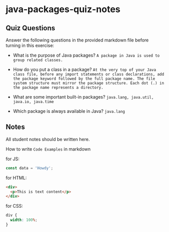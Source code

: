 # java-packages-quiz-notes

## Quiz Questions

Answer the following questions in the provided markdown file before turning in this exercise:

- What is the purpose of Java packages?
`A package in Java is used to group related classes.`

- How do you put a class in a package?
`At the very top of your Java class file, before any import statements or class declarations, add the package keyword followed by the full package name. The file system structure must mirror the package structure. Each dot (.) in the package name represents a directory.`

- What are some important built-in packages?
`java.lang, java.util, java.io, java.time`

- Which package is always available in Java?
`java.lang`

## Notes

All student notes should be written here.

How to write `Code Examples` in markdown

for JS:

```javascript
const data = 'Howdy';
```

for HTML:

```html
<div>
  <p>This is text content</p>
</div>
```

for CSS:

```css
div {
  width: 100%;
}
```
